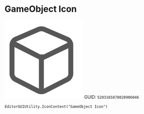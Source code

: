 # GameObject Icon
![](/img/GameObject%20Icon.png)
GUID: `5203165878028906046`
```
EditorGUIUtility.IconContent("GameObject Icon")
```
